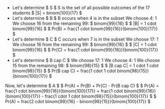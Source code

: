 <ul>
<li> Let's determine $ S $ 
S is the set of all possible outcomes of the 17 students 
$ |S| = binom{100}{17} $
	<li> Let's determine $ B $ 
	      B occurs when 4 is in the subset 
	      We choose 4: 1 
	      We choose 16 from the remaining 99: $ binom{99}{16} $ 
	      $ |B| = 1 cdot binom{99}{16} $ 
	      $ Pr(B) = frac{1 cdot binom{99}{16}}{binom{100}{17}} $
	<li> Let's determine $ C $ 
	      C occurs when 7 is in the subset 
	      We choose 17: 1 
	      We choose 16 from the remaining 99: $ binom{99}{16} $ 
	      $ |C| = 1 cdot binom{99}{16} $ 
	      $ Pr(C) = frac{1 cdot binom{99}{16}}{binom{100}{17}} $
	<li> Let's determine $ B cap C $ 
	      We choose 17: 1 
	      We choose 4: 1 
	      We choose 15 from the remaining 98: $ binom{98}{15} $ 
	      $ |B cap C| = 1 cdot 1 cdot binom{98}{15} $ 
	      $ Pr(B cap C) = frac{1 cdot 1 cdot binom{98}{15}}{binom{100}{17}} $
</ul>
Now, let's determine $ A $ 
$ Pr(A) = Pr(B) + Pr(C) - Pr(B cap C) $ 
$ Pr(A) = frac{1 cdot binom{99}{16}}{binom{100}{17}} + frac{1 cdot binom{99}{16}}{binom{100}{17}} - frac{1 cdot 1 cdot binom{98}{15}}{binom{100}{17}} $ 
$ Pr(A) = frac{2 cdot binom{99}{16} - binom{98}{15}}{binom{100}{17}} $
